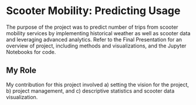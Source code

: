 # Scooter Mobility: Predicting Usage

The purpose of the project was to predict number of trips from scooter mobility services by implementing historical weather as well as scooter data and leveraging advanced analytics. Refer to the Final Presentation for an overview of project, including methods and visualizations, and the Jupyter Notebooks for code.

## My Role
My contribution for this project involved a) setting the vision for the project, b) project management, and c) descriptive statistics and scooter data visualization.
